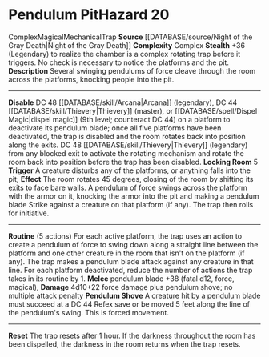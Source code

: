 ﻿---
complexity: Complex
hazard_type: Trap
id: '99'
level: '20'
name: Pendulum Pit
rarity: Common
source: '[[DATABASE/source/Night of the Gray Death|Night of the Gray Death]]'
trait:
- '[[DATABASE/trait/Complex|Complex]]'
- '[[DATABASE/trait/Magical|Magical]]'
- '[[DATABASE/trait/Mechanical|Mechanical]]'
- '[[DATABASE/trait/Trap|Trap]]'
type: Hazard

---
# Pendulum Pit<span class="item-type">Hazard 20</span>

<span class="item-trait">Complex</span><span class="item-trait">Magical</span><span class="item-trait">Mechanical</span><span class="item-trait">Trap</span>
**Source** [[DATABASE/source/Night of the Gray Death|Night of the Gray Death]]
**Complexity** Complex
**Stealth** +36 (Legendary) to realize the chamber is a complex rotating trap before it triggers. No check is necessary to notice the platforms and the pit.
**Description** Several swinging pendulums of force cleave through the room across the platforms, knocking people into the pit.

---
**Disable** DC 48 [[DATABASE/skill/Arcana|Arcana]] (legendary), DC 44 [[DATABASE/skill/Thievery|Thievery]] (master), or [[DATABASE/spell/Dispel Magic|dispel magic]] (9th level; counteract DC 44) on a platform to deactivate its pendulum blade; once all five platforms have been deactivated, the trap is disabled and the room rotates back into position along the exits. DC 48 [[DATABASE/skill/Thievery|Thievery]] (legendary) from any blocked exit to activate the rotating mechanism and rotate the room back into position before the trap has been disabled.
**Locking Room** <span class="action-icon">5</span> **Trigger** A creature disturbs any of the platforms, or anything falls into the pit; **Effect** The room rotates 45 degrees, closing of the room by shifting its exits to face bare walls. A pendulum of force swings across the platform with the armor on it, knocking the armor into the pit and making a pendulum blade Strike against a creature on that platform (if any). The trap then rolls for initiative.

---
**Routine** (5 actions) For each active platform, the trap uses an action to create a pendulum of force to swing down along a straight line between the platform and one other creature in the room that isn't on the platform (if any). The trap makes a pendulum blade attack against any creature in that line. For each platform deactivated, reduce the number of actions the trap takes in its routine by 1. 
**Melee** pendulum blade +38 (fatal d12, force, magical), **Damage** 4d10+22 force damage plus pendulum shove; no multiple attack penalty 
**Pendulum Shove** A creature hit by a pendulum blade must succeed at a DC 44 Refex save or be moved 5 feet along the line of the pendulum's swing. This is forced movement.

---
**Reset** The trap resets after 1 hour. If the darkness throughout the room has been dispelled, the darkness in the room returns when the trap resets.